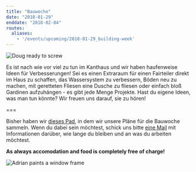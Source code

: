 ```yaml
---
title: "Bauwoche"
date: "2018-01-29"
enddate: "2018-02-04"
routes:
  aliases:
    - '/events/upcoming/2018-01-29_building-week'
---
```


![Doug ready to screw](/pics/dougScrewdriver.jpg)

Es ist nach wie vor viel zu tun im Kanthaus und wir haben haufenweise Ideen für Verbesserungen!
Sei es einen Extraraum für einen Fairteiler direkt im Haus zu schaffen, das Wassersystem zu verbessern, Böden neu zu machen, mit geretteten Fliesen eine Dusche zu fliesen oder einfach bloß Gardinen aufzuhängen - es gibt jede Menge Projekte. Hast du eigene Ideen, was man tun könnte? Wir freuen uns darauf, sie zu hören!

===

Bisher haben wir [dieses Pad](https://pad.systemli.org/p/buildingWeekPlanning), in dem wir unsere Pläne für die Bauwoche sammeln. Wenn du dabei sein möchtest, schick uns bitte [eine Mail](mailto:hello@kanthaus.online) mit Informationen darüber, wie lange du bleiben und an was du arbeiten möchtest.

**As always accomodation and food is completely free of charge!**

![Adrian paints a window frame](/pics/adrianPaint.jpg)

